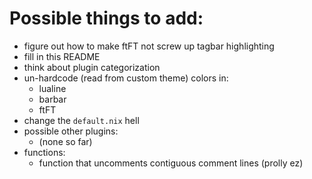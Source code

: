 # Possible things to add: <!-- TODO: -->

- figure out how to make ftFT not screw up tagbar highlighting
- fill in this README
- think about plugin categorization
- un-hardcode (read from custom theme) colors in:
    - lualine
    - barbar
    - ftFT
- change the `default.nix` hell
- possible other plugins:
    - (none so far)
- functions:
    - function that uncomments contiguous comment lines (prolly ez)

